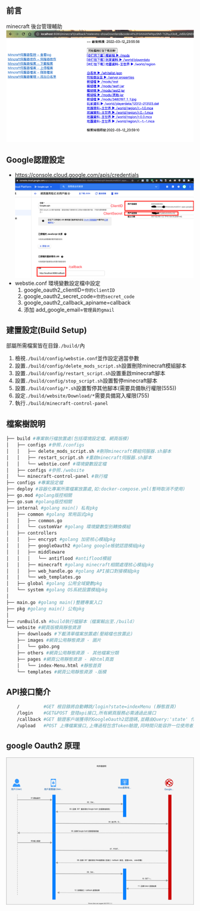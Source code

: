 ## 前言
 minecraft 後台管理輔助
![Alt text](./docs/demo.png)
## Google認證設定
 * https://console.cloud.google.com/apis/credentials
 ![Alt text](./docs/Google_Credentials.png)
 * webstie.conf 環境變數設定檔中設定
    1. google_oauth2_clientID=``你的clientID``
    2. google_oauth2_secret_code=``你的secret_code``
    3. google_oauth2_callback_apiname=callback
    5. 添加 add_google_email=``管理員的gmail``

## 建置設定(Build Setup)
部屬所需檔案皆在目錄``./build/``內
1. 檢視``./build/config/webstie.conf``並作設定適當參數
2. 設置``./build/config/delete_mods_script.sh``設置刪除minecraft模組腳本
3. 設置``./build/config/restart_script.sh``設置重啟minecraft腳本
4. 設置``./build/config/stop_script.sh``設置暫停minecraft腳本
5. 設置``./build/config/*.sh``設置暫停其他腳本(需要具備執行權限(555))
4. 設定``./build/website/Download/*``需要具備寫入權限(755)
5. 執行``./build/minecraft-control-panel``

## 檔案樹說明
```bash
├── build #專案執行檔放置處(包括環境設定檔、網頁版模)
│   ├── configs #參照./configs
│   │   ├── delete_mods_script.sh #刪除minecraft模組伺服器.sh腳本
│   │   ├── restart_script.sh #重啟minecraft伺服器.sh腳本
│   │   └── webstie.conf #環境變數設定檔
│   ├── configs #參照./website
│   └── minecraft-control-panel #執行檔
├── configs #專案設定檔
├── deploy #容器化專案所需檔案放置處,如:docker-compose.yml(暫時取消不使用)
├── go.mod #golang版控相關
├── go.sum #golang版控相關
├── internal #golang main() 私有pkg 
│   ├── common #golang 常用函式pkg
│   │   ├── common.go
│   │   └── customVar #golang 環境變數型別轉換模組
│   ├── controllers
│   │   ├── encrypt #golang 加密核心模組pkg
│   │   ├── googleOauth2 #golang google帳號認證模組pkg
│   │   ├── middleware
│   │   │   └── antiflood #antiflood模組
│   │   ├── minecraft #golang minecraft相關處理核心模組pkg
│   │   ├── web_handle.go #golang API接口對接模組pkg
│   │   └── web_templates.go
│   ├── global #golang 公用全域變數pkg
│   └── system #golang OS系統設置模組pkg
│
├── main.go #golang main()整體專案入口
├── pkg #golang main() 公有pkg 
│ 
├── runBuild.sh #build執行檔腳本（檔案輸出至./build）
└── website #網頁版模與靜態資源
    ├── downloads #下載清單檔案放置處(壓縮檔也放置此)
    ├── images #網頁公用靜態資源 - 圖片
    │   └── gabo.png
    ├── others #網頁公用靜態資源 - 其他檔案分類
    ├── pages #網頁公用靜態資源 - 純html頁面
    │   └── index-Menu.html #靜態首頁
    └── templates #網頁公用靜態資源 -版模

```

## API接口簡介
```bash
	/         #GET 根目錄將自動轉跳/login?state=indexMenu (靜態首頁)
	/login	  #GET&POST 登陸api接口,所有網頁服務必需通過此接口
	/callback #GET 驗證客戶端獲得的GoogleOauth2認證碼,並藉由Query:'state' 作為Param後開始後續使用服務
	/upload   #POST 上傳檔案接口,上傳過程包含Token驗證,同時間只能容許一位使用者操作
```

## google Oauth2 原理
 ![Alt text](./docs/Demo_sequence_diagram.svg)
